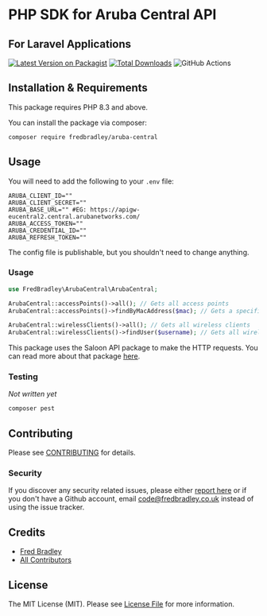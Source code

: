 # PHP SDK for Aruba Central API
## For Laravel Applications

[![Latest Version on Packagist](https://img.shields.io/packagist/v/fredbradley/aruba-central.svg?style=flat-square)](https://packagist.org/packages/fredbradley/aruba-central)
[![Total Downloads](https://img.shields.io/packagist/dt/fredbradley/aruba-central.svg?style=flat-square)](https://packagist.org/packages/fredbradley/aruba-central)
![GitHub Actions](https://github.com/fredbradley/aruba-central/actions/workflows/main.yml/badge.svg)

## Installation & Requirements

This package requires PHP 8.3 and above.

You can install the package via composer:

```bash
composer require fredbradley/aruba-central
```

## Usage
You will need to add the following to your `.env` file:
```dotenv
ARUBA_CLIENT_ID=""
ARUBA_CLIENT_SECRET=""
ARUBA_BASE_URL="" #EG: https://apigw-eucentral2.central.arubanetworks.com/
ARUBA_ACCESS_TOKEN=""
ARUBA_CREDENTIAL_ID=""
ARUBA_REFRESH_TOKEN=""

```
The config file is publishable, but you shouldn't need to change anything.

### Usage
```php
use FredBradley\ArubaCentral\ArubaCentral;

ArubaCentral::accessPoints()->all(); // Gets all access points
ArubaCentral::accessPoints()->findByMacAddress($mac); // Gets a specific access point by MAC address

ArubaCentral::wirelessClients()->all(); // Gets all wireless clients
ArubaCentral::wirelessClients()->findUser($username); // Gets all wireless client by username
```

This package uses the Saloon API package to make the HTTP requests. You can read more about that package [here](https://docs.saloon.dev/).


### Testing
_Not written yet_
```bash
composer pest
```

## Contributing

Please see [CONTRIBUTING](CONTRIBUTING.md) for details.

### Security

If you discover any security related issues, please either [report here](https://github.com/fredbradley/aruba-central/security) or if you don't have a Github account, email code@fredbradley.co.uk instead of using the issue tracker.

## Credits

- [Fred Bradley](https://github.com/fredbradley)
- [All Contributors](../../contributors)

## License

The MIT License (MIT). Please see [License File](LICENSE.md) for more information.
